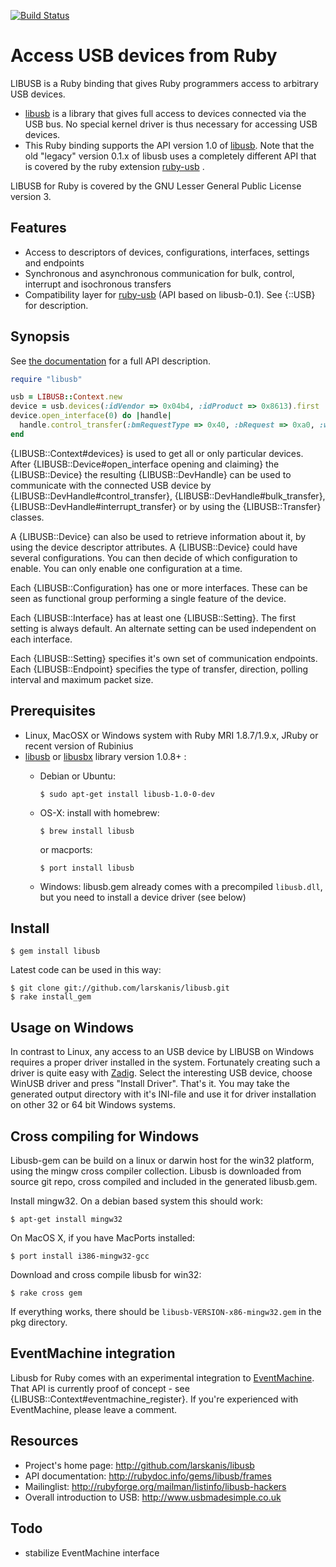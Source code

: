 <!-- -*- coding: utf-8 -*- -->

[![Build Status](https://travis-ci.org/larskanis/libusb.png?branch=debug_travis)](https://travis-ci.org/larskanis/libusb)

Access USB devices from Ruby
============================

LIBUSB is a Ruby binding that gives Ruby programmers access to arbitrary USB devices.

* [libusb](http://libusbx.org) is a library that gives full access to devices connected via the USB bus. No special kernel driver is thus necessary for accessing USB devices.
* This Ruby binding supports the API version 1.0 of [libusb](http://libusbx.org). Note that the old "legacy" version 0.1.x of libusb uses a completely different API that is covered by the ruby extension [ruby-usb](http://www.a-k-r.org/ruby-usb/) .


LIBUSB for Ruby is covered by the GNU Lesser General Public License version 3.

Features
--------

* Access to descriptors of devices, configurations, interfaces, settings and endpoints
* Synchronous and asynchronous communication for bulk, control, interrupt and isochronous transfers
* Compatibility layer for [ruby-usb](http://www.a-k-r.org/ruby-usb/) (API based on libusb-0.1). See {::USB} for description.

Synopsis
--------
See [the documentation](http://rubydoc.info/gems/libusb/frames) for a full API description.

```ruby
require "libusb"

usb = LIBUSB::Context.new
device = usb.devices(:idVendor => 0x04b4, :idProduct => 0x8613).first
device.open_interface(0) do |handle|
  handle.control_transfer(:bmRequestType => 0x40, :bRequest => 0xa0, :wValue => 0xe600, :wIndex => 0x0000, :dataOut => 1.chr)
end
```
{LIBUSB::Context#devices} is used to get all or only particular devices.
After {LIBUSB::Device#open_interface opening and claiming} the {LIBUSB::Device} the resulting {LIBUSB::DevHandle} can be
used to communicate with the connected USB device
by {LIBUSB::DevHandle#control_transfer}, {LIBUSB::DevHandle#bulk_transfer},
{LIBUSB::DevHandle#interrupt_transfer} or by using the {LIBUSB::Transfer} classes.

A {LIBUSB::Device} can also be used to retrieve information about it,
by using the device descriptor attributes.
A {LIBUSB::Device} could have several configurations. You can then decide of which
configuration to enable. You can only enable one configuration at a time.

Each {LIBUSB::Configuration} has one or more interfaces. These can be seen as functional group
performing a single feature of the device.

Each {LIBUSB::Interface} has at least one {LIBUSB::Setting}. The first setting is always default.
An alternate setting can be used independent on each interface.

Each {LIBUSB::Setting} specifies it's own set of communication endpoints.
Each {LIBUSB::Endpoint} specifies the type of transfer, direction, polling interval and
maximum packet size.


Prerequisites
-------------

* Linux, MacOSX or Windows system with Ruby MRI 1.8.7/1.9.x, JRuby or recent version of Rubinius
* [libusb](http://libusb.org) or [libusbx](http://libusbx.org) library version 1.0.8+ :
  * Debian or Ubuntu:

      ```
      $ sudo apt-get install libusb-1.0-0-dev
      ```
  * OS-X: install with homebrew:

      ```
      $ brew install libusb
      ```
    or macports:

      ```
      $ port install libusb
      ```
  * Windows: libusb.gem already comes with a precompiled `libusb.dll`, but you need to install a device driver (see below)


Install
-------

    $ gem install libusb

Latest code can be used in this way:

    $ git clone git://github.com/larskanis/libusb.git
    $ rake install_gem


Usage on Windows
----------------

In contrast to Linux, any access to an USB device by LIBUSB on Windows requires a proper driver
installed in the system. Fortunately creating such a driver is quite easy with
[Zadig](http://sourceforge.net/projects/libwdi/files/zadig/). Select the interesting USB device,
choose WinUSB driver and press "Install Driver". That's it. You may take the generated output directory
with it's INI-file and use it for driver installation on other 32 or 64 bit Windows
systems.


Cross compiling for Windows
---------------------------

Libusb-gem can be build on a linux or darwin host for the win32 platform,
using the mingw cross compiler collection. Libusb is downloaded from source
git repo, cross compiled and included in the generated libusb.gem.

Install mingw32. On a debian based system this should work:

    $ apt-get install mingw32

On MacOS X, if you have MacPorts installed:

    $ port install i386-mingw32-gcc

Download and cross compile libusb for win32:

    $ rake cross gem

If everything works, there should be `libusb-VERSION-x86-mingw32.gem` in the pkg
directory.

EventMachine integration
------------------------

Libusb for Ruby comes with an experimental integration to [EventMachine](http://rubyeventmachine.com/).
That API is currently proof of concept - see {LIBUSB::Context#eventmachine_register}.
If you're experienced with EventMachine, please leave a comment.


Resources
---------

* Project's home page: http://github.com/larskanis/libusb
* API documentation: http://rubydoc.info/gems/libusb/frames
* Mailinglist: http://rubyforge.org/mailman/listinfo/libusb-hackers
* Overall introduction to USB: http://www.usbmadesimple.co.uk

Todo
----

* stabilize EventMachine interface
